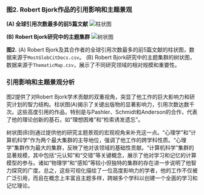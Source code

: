### 图2. Robert Bjork作品的引用影响和主题景观

**(A) 全球引用次数最多的前5篇文献**
![柱状图](https://mdn.alipayobjects.com/one_clip/afts/img/H32QT55JyQMAAAAASbAAAAgAoEACAQFr/original)

**(B) Robert Bjork研究中的主题集群**
![树状图](https://mdn.alipayobjects.com/one_clip/afts/img/rhezTZACNPAAAAAAREAAAAgAoEACAQFr/original)

**图2.** (A) Robert Bjork及其合作者的全球引用次数最多的前5篇文献的柱状图，数据来源于`MostGlobCitDocs.csv`。 (B) Robert Bjork研究中的主题集群的树状图，数据来源于`ThematicMap.csv`，展示了不同研究领域的相对规模和重要性。

### 引用影响和主题景观分析

图2提供了对Robert Bjork学术贡献的双重视角，突显了他工作的巨大影响力和研究计划的智力结构。柱状图(A)揭示了关键出版物的显著影响力，引用次数达数千次。这些高度引用的作品，特别是与Pashler、Schmidt和Anderson的合作，代表了他的理论创新的基石，如“理想困难”和“检索诱发遗忘”。

树状图(B)则通过提供他的研究主题景观的宏观视角来补充这一点。“心理学”和“计算机科学”作为两个最大集群的主导地位，强调了他工作的跨学科性质。“心理学”集群作为最大的集群，反映了他对该领域的基础性贡献。“计算机科学”集群的显著规模，其中包括“元认知”和“交错”等关键概念，展示了他对学习和记忆的计算模型的参与。诸如“物理学”和“感知”等较小但独特的集群的存在进一步说明了他智力探究的广度。总之，这些可视化描绘了一位高度影响力的学者，他的工作不仅被广泛引用，而且在概念上丰富且主题多样，跨越多个学科以创建一个全面的学习和记忆理论。
